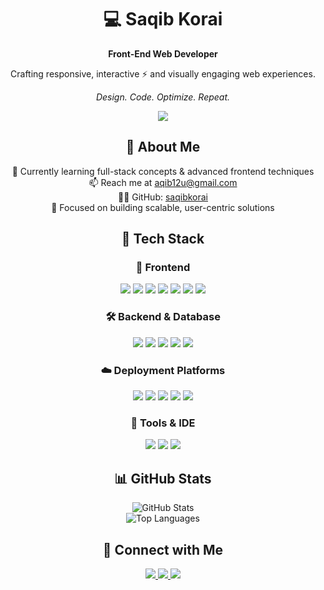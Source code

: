 <h1 align="center">💻 Saqib Korai</h1>
<p align="center"><strong>Front-End Web Developer</strong></p>
<p align="center">Crafting responsive, interactive ⚡ and visually engaging web experiences.</p>
<p align="center"><em>Design. Code. Optimize. Repeat.</em></p>
<p align="center">
<a href="https://your-portfolio-link.com">
  <img src="https://img.shields.io/badge/View Portfolio-333333?style=flat-square&logoColor=white"/>
</a>
</p>

<h2 align="center">🧠 About Me</h2>
<p align="center">
🌱 Currently learning full-stack concepts & advanced frontend techniques<br>
📫 Reach me at <a href="mailto:aqib12u@gmail.com">aqib12u@gmail.com</a><br>
👨‍💻 GitHub: <a href="https://github.com/saqibkorai">saqibkorai</a><br>
🎯 Focused on building scalable, user-centric solutions
</p>

<h2 align="center">🧰 Tech Stack</h2>

<h3 align="center">🚀 Frontend</h3>
<p align="center">
  <img src="https://img.shields.io/badge/HTML5-E34F26?style=for-the-badge&logo=html5&logoColor=white"/>
  <img src="https://img.shields.io/badge/CSS3-1572B6?style=for-the-badge&logo=css3&logoColor=white"/>
  <img src="https://img.shields.io/badge/Bootstrap-7952B3?style=for-the-badge&logo=bootstrap&logoColor=white"/>
  <img src="https://img.shields.io/badge/JavaScript-F7DF1E?style=for-the-badge&logo=javascript&logoColor=black"/>
  <img src="https://img.shields.io/badge/React-61DAFB?style=for-the-badge&logo=react&logoColor=black"/>
  <img src="https://img.shields.io/badge/Next.js-000000?style=for-the-badge&logo=next.js&logoColor=white"/>
  <img src="https://img.shields.io/badge/GSAP-88CE02?style=for-the-badge&logo=greensock&logoColor=white"/>
</p>

<h3 align="center">🛠️ Backend & Database</h3>
<p align="center">
  <img src="https://img.shields.io/badge/Node.js-339933?style=for-the-badge&logo=node.js&logoColor=white"/>
  <img src="https://img.shields.io/badge/Express.js-000000?style=for-the-badge&logo=express&logoColor=white"/>
  <img src="https://img.shields.io/badge/MongoDB-47A248?style=for-the-badge&logo=mongodb&logoColor=white"/>
  <img src="https://img.shields.io/badge/Supabase-3ECF8E?style=for-the-badge&logo=supabase&logoColor=white"/>
  <img src="https://img.shields.io/badge/NPM-CB3837?style=for-the-badge&logo=npm&logoColor=white"/>
</p>

<h3 align="center">☁️ Deployment Platforms</h3>
<p align="center">
  <img src="https://img.shields.io/badge/Vercel-000000?style=for-the-badge&logo=vercel&logoColor=white"/>
  <img src="https://img.shields.io/badge/Netlify-00C7B7?style=for-the-badge&logo=netlify&logoColor=white"/>
  <img src="https://img.shields.io/badge/Heroku-430098?style=for-the-badge&logo=heroku&logoColor=white"/>
  <img src="https://img.shields.io/badge/Railway-0B0D0E?style=for-the-badge&logo=railway&logoColor=white"/>
  <img src="https://img.shields.io/badge/Render-46E3B7?style=for-the-badge&logo=render&logoColor=white"/>
</p>

<h3 align="center">🧪 Tools & IDE</h3>
<p align="center">
  <img src="https://img.shields.io/badge/Git-F05032?style=for-the-badge&logo=git&logoColor=white"/>
  <img src="https://img.shields.io/badge/GitHub-181717?style=for-the-badge&logo=github&logoColor=white"/>
  <img src="https://img.shields.io/badge/VS_Code-007ACC?style=for-the-badge&logo=visual-studio-code&logoColor=white"/>
</p>


<h2 align="center">📊 GitHub Stats</h2>
<p align="center">
  <img src="https://github-readme-stats.vercel.app/api?username=saqibkorai&show_icons=true&theme=tokyonight" alt="GitHub Stats" />
  <br>
  <img src="https://github-readme-stats.vercel.app/api/top-langs/?username=saqibkorai&layout=compact&theme=tokyonight" alt="Top Languages" />
</p>

<h2 align="center">🔗 Connect with Me</h2>
<p align="center">
  <a href="mailto:aqib12u@gmail.com">
    <img src="https://img.shields.io/badge/-Email-c0392b?style=for-the-badge&logo=gmail&logoColor=white"/>
  </a>
  <a href="https://linkedin.com/in/saqib-khan-523922320">
    <img src="https://img.shields.io/badge/-LinkedIn-0e76a8?style=for-the-badge&logo=linkedin&logoColor=white"/>
  </a>
  <a href="https://facebook.com/sqb.07">
    <img src="https://img.shields.io/badge/-Facebook-1877F2?style=for-the-badge&logo=facebook&logoColor=white"/>
  </a>
</p>
